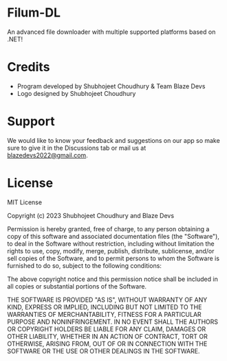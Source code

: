 # Filum-DL
An advanced file downloader with multiple supported platforms based on .NET!

# Credits
- Program developed by Shubhojeet Choudhury & Team Blaze Devs
- Logo designed by Shubhojeet Choudhury
# Support
We would like to know your feedback and suggestions on our app so make sure to give it in the Discussions tab or mail us at [blazedevs2022@gmail.com](mailto:blazedevs2022@gmail.com).
# License
MIT License

Copyright (c) 2023 Shubhojeet Choudhury and Blaze Devs

Permission is hereby granted, free of charge, to any person obtaining a copy
of this software and associated documentation files (the "Software"), to deal
in the Software without restriction, including without limitation the rights
to use, copy, modify, merge, publish, distribute, sublicense, and/or sell
copies of the Software, and to permit persons to whom the Software is
furnished to do so, subject to the following conditions:

The above copyright notice and this permission notice shall be included in all
copies or substantial portions of the Software.

THE SOFTWARE IS PROVIDED "AS IS", WITHOUT WARRANTY OF ANY KIND, EXPRESS OR
IMPLIED, INCLUDING BUT NOT LIMITED TO THE WARRANTIES OF MERCHANTABILITY,
FITNESS FOR A PARTICULAR PURPOSE AND NONINFRINGEMENT. IN NO EVENT SHALL THE
AUTHORS OR COPYRIGHT HOLDERS BE LIABLE FOR ANY CLAIM, DAMAGES OR OTHER
LIABILITY, WHETHER IN AN ACTION OF CONTRACT, TORT OR OTHERWISE, ARISING FROM,
OUT OF OR IN CONNECTION WITH THE SOFTWARE OR THE USE OR OTHER DEALINGS IN THE
SOFTWARE.
